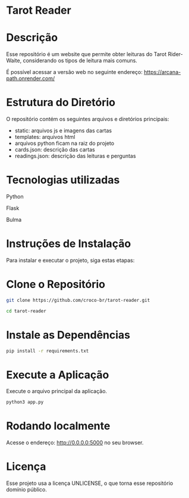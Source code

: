 # Tarot Reader

# Descrição
Esse repositório é um website que permite obter leituras do Tarot Rider-Waite, considerando os tipos de leitura mais comuns.

É possível acessar a versão web no seguinte endereço: https://arcana-path.onrender.com/

# Estrutura do Diretório
O repositório contém os seguintes arquivos e diretórios principais:

- static: arquivos js e imagens das cartas
- templates: arquivos html
- arquivos python ficam na raiz do projeto
- cards.json: descrição das cartas
- readings.json: descrição das leituras e perguntas
  
# Tecnologias utilizadas
Python

Flask

Bulma

# Instruções de Instalação
Para instalar e executar o projeto, siga estas etapas:

# Clone o Repositório
```bash
git clone https://github.com/croco-br/tarot-reader.git

cd tarot-reader
```


# Instale as Dependências
```bash
pip install -r requirements.txt
```

# Execute a Aplicação
Execute o arquivo principal da aplicação. 

```bash
python3 app.py
```

# Rodando localmente

Acesse o endereço: http://0.0.0.0:5000 no seu browser.


# Licença
Esse projeto usa a licença UNLICENSE, o que torna esse repositório domínio público.


